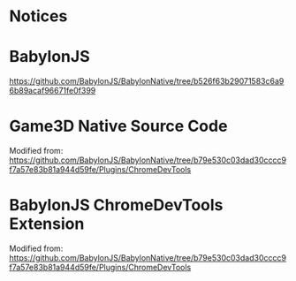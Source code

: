 # Notices

# BabylonJS
https://github.com/BabylonJS/BabylonNative/tree/b526f63b29071583c6a96b89acaf96671fe0f399

# Game3D Native Source Code
Modified from:
https://github.com/BabylonJS/BabylonNative/tree/b79e530c03dad30cccc9f7a57e83b81a944d59fe/Plugins/ChromeDevTools

# BabylonJS ChromeDevTools Extension
Modified from:
https://github.com/BabylonJS/BabylonNative/tree/b79e530c03dad30cccc9f7a57e83b81a944d59fe/Plugins/ChromeDevTools